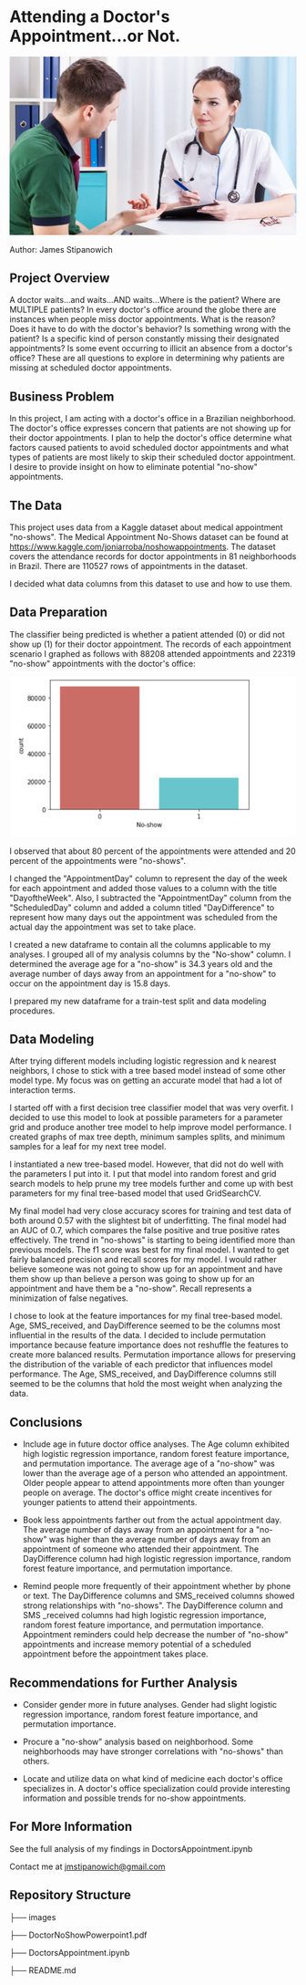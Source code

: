 # Attending a Doctor's Appointment...or Not.

![image.png](images/Doctor-talking-with-patient-1080x675.jpeg)

Author: James Stipanowich


## Project Overview

A doctor waits...and waits...AND waits...Where is the patient? Where are MULTIPLE patients? In every doctor's office around the globe there are instances when people miss doctor appointments. What is the reason? Does it have to do with the doctor's behavior? Is something wrong with the patient? Is a specific kind of person constantly missing their designated appointments? Is some event occurring to illicit an absence from a doctor's office? These are all questions to explore in determining why patients are missing at scheduled doctor appointments.


## Business Problem

In this project, I am acting with a doctor's office in a Brazilian neighborhood. The doctor's office expresses concern that patients are not showing up for their doctor appointments. I plan to help the doctor's office determine what factors caused patients to avoid scheduled doctor appointments and what types of patients are most likely to skip their scheduled doctor appointment. I desire to provide insight on how to eliminate potential "no-show" appointments.

## The Data

This project uses data from a Kaggle dataset about medical appointment "no-shows". The Medical Appointment No-Shows dataset can be found at https://www.kaggle.com/joniarroba/noshowappointments. The dataset covers the attendance records for doctor appointments in 81 neighborhoods in Brazil. There are 110527 rows of appointments in the dataset.

I decided what data columns from this dataset to use and how to use them. 

## Data Preparation

The classifier being predicted is whether a patient attended (0) or did not show up (1) for their doctor appointment. The records of each appointment scenario I graphed as follows with 88208 attended appointments and 22319 "no-show" appointments with the doctor's office:

![image.png](images/countplot.png)

I observed that about 80 percent of the appointments were attended and 20 percent of the appointments were "no-shows". 

I changed the "AppointmentDay" column to represent the day of the week for each appointment and added those values to a column with the title "DayoftheWeek". Also, I subtracted the "AppointmentDay" column from the "ScheduledDay" column and added a column titled "DayDifference" to represent how many days out the appointment was scheduled from the actual day the appointment was set to take place.

I created a new dataframe to contain all the columns applicable to my analyses. I grouped all of my analysis columns by the "No-show" column. I determined the average age for a "no-show" is 34.3 years old and the average number of days away from an appointment for a "no-show" to occur on the appointment day is 15.8 days.

I prepared my new dataframe for a train-test split and data modeling procedures.

## Data Modeling

After trying different models including logistic regression and k nearest neighbors, I chose to stick with a tree based model instead of some other model type. My focus was on getting an accurate model that had a lot of interaction terms.

I started off with a first decision tree classifier model that was very overfit. I decided to use this model to look at possible parameters for a parameter grid and produce another tree model to help improve model performance. I created graphs of max tree depth, minimum samples splits, and minimum samples for a leaf for my next tree model.

I instantiated a new tree-based model. However, that did not do well with the parameters I put into it. I put that model into random forest and grid search models to help prune my tree models further and come up with best parameters for my final tree-based model that used GridSearchCV.

My final model had very close accuracy scores for training and test data of both around 0.57 with the slightest bit of underfitting. The final model had an AUC of 0.7, which compares the false positive and true positive rates effectively. The trend in "no-shows" is starting to being identified more than previous models. The f1 score was best for my final model. I wanted to get fairly balanced precision and recall scores for my model. I would rather believe someone was not going to show up for an appointment and have them show up than believe a person was going to show up for an appointment and have them be a "no-show". Recall represents a minimization of false negatives.

I chose to look at the feature importances for my final tree-based model. Age, SMS_received, and DayDifference seemed to be the columns most influential in the results of the data. I decided to include permutation importance because feature importance does not reshuffle the features to create more balanced results. Permutation importance allows for preserving the distribution of the variable of each predictor that influences model performance. The Age, SMS_received, and DayDifference columns still seemed to be the columns that hold the most weight when analyzing the data.

## Conclusions

- Include age in future doctor office analyses. The Age column exhibited high logistic regression importance, random forest feature importance, and permutation importance. The average age of a "no-show" was lower than the average age of a person who attended an appointment.  Older people appear to attend appointments more often than younger people on average. The doctor's office might create incentives for younger patients to attend their appointments.

- Book less appointments farther out from the actual appointment day. The average number of days 
away from an appointment for a "no-show" was higher than the average number of days away from an appointment of someone who attended their appointment. The DayDifference column had high logistic regression importance, random forest feature importance, and permutation importance.

- Remind people more frequently of their appointment whether by phone or text. The DayDifference columns and SMS_received columns showed strong relationships with "no-shows". The DayDifference column and SMS _received columns had high logistic regression importance, random forest feature importance, and permutation importance. Appointment reminders could help decrease the number of "no-show" appointments and increase memory potential of a scheduled appointment before the appointment takes place. 

## Recommendations for Further Analysis

- Consider gender more in future analyses. Gender had slight logistic regression importance, random forest feature importance, and permutation importance.

- Procure a "no-show" analysis based on neighborhood. Some neighborhoods may have stronger correlations with "no-shows" than others.

- Locate and utilize data on what kind of medicine each doctor's office specializes in. A doctor's office specialization could provide interesting information and possible trends for no-show appointments.

## For More Information

See the full analysis of my findings in DoctorsAppointment.ipynb

Contact me at jmstipanowich@gmail.com

## Repository Structure

├── images

├── DoctorNoShowPowerpoint1.pdf

├── DoctorsAppointment.ipynb

├── README.md
